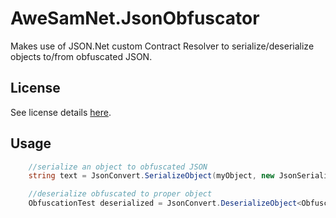 AweSamNet.JsonObfuscator
==============

Makes use of JSON.Net custom Contract Resolver to serialize/deserialize objects to/from obfuscated JSON.

## License
See license details [here](/LICENSE.md).

## Usage

```c#
    //serialize an object to obfuscated JSON
    string text = JsonConvert.SerializeObject(myObject, new JsonSerializerSettings { ContractResolver =  new ObfuscationContractResolver()});

	//deserialize obfuscated to proper object
    ObfuscationTest deserialized = JsonConvert.DeserializeObject<ObfuscationTest>(modifiedText, new JsonSerializerSettings { ContractResolver = new ObfuscationContractResolver()});
```
